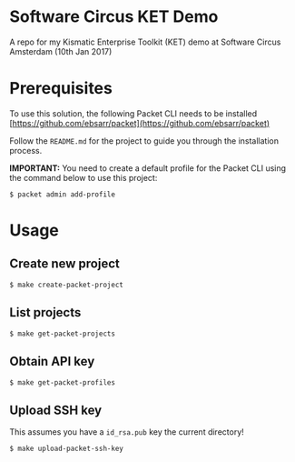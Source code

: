 # Software Circus KET Demo
A repo for my Kismatic Enterprise Toolkit (KET) demo at Software Circus Amsterdam (10th Jan 2017)

# Prerequisites
To use this solution, the following Packet CLI needs to be installed [https://github.com/ebsarr/packet](https://github.com/ebsarr/packet)

Follow the `README.md` for the project to guide you through the installation process.

**IMPORTANT:** You need to create a default profile for the Packet CLI using the command below to use this project:

```
$ packet admin add-profile
```

# Usage

## Create new project
```
$ make create-packet-project
```

## List projects
```
$ make get-packet-projects
```

## Obtain API key
```
$ make get-packet-profiles
```

## Upload SSH key
This assumes you have a `id_rsa.pub` key the current directory!
```
$ make upload-packet-ssh-key
```